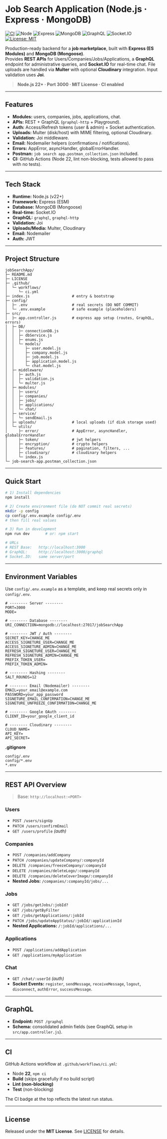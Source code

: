 # Job Search Application (Node.js · Express · MongoDB)

[![CI](https://github.com/AhmedElhawary129/jobSearchApp/actions/workflows/ci.yml/badge.svg)](https://github.com/AhmedElhawary129/jobSearchApp/actions/workflows/ci.yml)
![Node](https://img.shields.io/badge/Node-22%2B-339933?logo=node.js&logoColor=white)
![Express](https://img.shields.io/badge/Express-4.x-000000?logo=express&logoColor=white)
![MongoDB](https://img.shields.io/badge/MongoDB-Mongoose-47A248?logo=mongodb&logoColor=white)
![GraphQL](https://img.shields.io/badge/GraphQL-16.x-E10098?logo=graphql&logoColor=white)
![Socket.IO](https://img.shields.io/badge/Socket.IO-4.x-010101?logo=socketdotio&logoColor=white)
[![License: MIT](https://img.shields.io/badge/License-MIT-blue.svg)](LICENSE)

Production-ready backend for a **job marketplace**, built with **Express (ES Modules)** and **MongoDB (Mongoose)**.  
Provides **REST APIs** for Users/Companies/Jobs/Applications, a **GraphQL** endpoint for administrative queries, and **Socket.IO** for real-time chat. File uploads are handled via **Multer** with optional **Cloudinary** integration. Input validation uses **Joi**.

> **Node.js 22+ · Port 3000 · MIT License · CI enabled**

---

## Features

- **Modules:** users, companies, jobs, applications, chat.
- **APIs:** REST + GraphQL (`graphql-http` + Playground).
- **Auth:** Access/Refresh tokens (user & admin) + Socket authentication.
- **Uploads:** Multer (disk/host) with MIME filtering, optional Cloudinary.
- **Validation:** Joi middleware.
- **Email:** Nodemailer helpers (confirmations / notifications).
- **Errors:** AppError, asyncHandler, globalErrorHandler.
- **Postman:** `job search app.postman_collection.json` included.
- **CI:** GitHub Actions (Node 22, lint non-blocking, tests allowed to pass with no tests).

---

## Tech Stack

- **Runtime:** Node.js (v22+)
- **Framework:** Express (ESM)
- **Database:** MongoDB (Mongoose)
- **Real-time:** Socket.IO
- **GraphQL:** `graphql`, `graphql-http`
- **Validation:** Joi
- **Uploads/Media:** Multer, Cloudinary
- **Email:** Nodemailer
- **Auth:** JWT

---

## Project Structure

```text
jobSearchApp/
├─ README.md
├─ LICENSE
├─ .github/
│  └─ workflows/
│     └─ ci.yml
├─ index.js                   # entry & bootstrap
├─ config/
│  ├─ .env                    # real secrets (DO NOT COMMIT)
│  └─ .env.example            # safe example (placeholders)
├─ src/
│  ├─ app.controller.js       # express app setup (routes, GraphQL, errors)
│  ├─ DB/
│  │  ├─ connectionDB.js
│  │  ├─ dbService.js
│  │  ├─ enums.js
│  │  └─ models/
│  │     ├─ user.model.js
│  │     ├─ company.model.js
│  │     ├─ job.model.js
│  │     ├─ application.model.js
│  │     └─ chat.model.js
│  ├─ middleware/
│  │  ├─ auth.js
│  │  ├─ validation.js
│  │  └─ multer.js
│  ├─ modules/
│  │  ├─ users/
│  │  ├─ companies/
│  │  ├─ jobs/
│  │  ├─ applications/
│  │  └─ chat/
│  ├─ service/
│  │  └─ sendEmail.js
│  ├─ uploads/                # local uploads (if disk storage used)
│  └─ utils/
│     ├─ error/               # AppError, asyncHandler, globalErrorHandler
│     ├─ token/               # jwt helpers
│     ├─ encryption/          # crypto helpers
│     ├─ features/            # pagination, filters, ...
│     ├─ cloudinary/          # cloudinary helpers
│     └─ index.js
└─ job-search-app.postman_collection.json
```

---

## Quick Start

```bash
# 1) Install dependencies
npm install

# 2) Create environment file (do NOT commit real secrets)
mkdir -p config
cp config/.env.example config/.env
# then fill real values

# 3) Run in development
npm run dev       # or: npm start

# URLs
# REST Base:   http://localhost:3000
# GraphQL:     http://localhost:3000/graphql
# Socket.IO:   same server/port
```

---

## Environment Variables

Use `config/.env.example` as a template, and keep real secrets only in `config/.env`.

```env
# -------- Server --------
PORT=3000
MODE=

# -------- Database --------
URI_CONNECTION=mongodb://localhost:27017/jobSearchApp

# -------- JWT / Auth --------
SECRET_KEY=CHANGE_ME
ACCESS_SIGNETURE_USER=CHANGE_ME
ACCESS_SIGNETURE_ADMIN=CHANGE_ME
REFRESH_SIGNETURE_USER=CHANGE_ME
REFRESH_SIGNETURE_ADMIN=CHANGE_ME
PREFIX_TOKEN_USER=
PREFIX_TOKEN_ADMIN=

# -------- Hashing --------
SALT_ROUNDS=12

# -------- Email (Nodemailer) --------
EMAIL=your_email@example.com
PASSWORD=your_app_password
SIGNETURE_EMAIL_CONFIRMATION=CHANGE_ME
SIGNETURE_UNFREEZE_CONFIRMATION=CHANGE_ME

# -------- Google OAuth --------
CLIENT_ID=your_google_client_id

# -------- Cloudinary --------
CLOUD_NAME=
API_KEY=
API_SECRET=
```

**.gitignore**
```gitignore
config/.env
config/*.env
*.env
```

---

## REST API Overview

> Base: `http://localhost:<PORT>`

### Users
- `POST /users/signUp`
- `PATCH /users/confirmEmail`
- `GET /users/profile` *(auth)*

### Companies
- `POST /companies/addCompany`
- `PATCH /companies/updateCompany/:companyId`
- `DELETE /companies/freezeCompany/:companyId`
- `DELETE /companies/deleteLogo/:companyId`
- `DELETE /companies/deleteCoverImage/:companyId`
- **Nested Jobs:** `/companies/:companyId/jobs/...`

### Jobs
- `GET /jobs/getJobs/:jobId?`
- `GET /jobs/getByFilter`
- `GET /jobs/getApplications/:jobId`
- `PATCH /jobs/updateAppStatus/:jobId/:applicationId`
- **Nested Applications:** `/:jobId/applications/...`

### Applications
- `POST /applications/addApplication`
- `GET /applications/myApplication`

### Chat
- `GET /chat/:userId` *(auth)*
- **Socket Events:** `register`, `sendMessage`, `receiveMessage`, `logout`, `disconnect`, `authError`, `successMessage`.

---

## GraphQL

- **Endpoint:** `POST /graphql`  
- **Schema:** consolidated admin fields (see GraphQL setup in `src/app.controller.js`).

---

## CI

GitHub Actions workflow at `.github/workflows/ci.yml`:
- Node **22**, `npm ci`
- **Build** (skips gracefully if no build script)
- **Lint (non-blocking)**
- **Test** (non-blocking)

The CI badge at the top reflects the latest run status.

---

## License

Released under the **MIT License**. See [LICENSE](LICENSE) for details.
